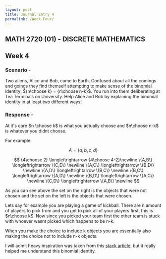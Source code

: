 ```yaml
---
layout: post
title: Journal Entry 4
permalink: /Week-Four/
---
```


## MATH 2720 (01) - DISCRETE MATHEMATICS

## Week 4

### Scenario -

Two aliens, Alice and Bob, come to Earth. Confused about all the comings and goings they find themself attempting to make sense of the binomial identity: ${n\choose k} = {n\choose n-k}$. You run into them deliberating at Tea Terminals on University. Help Alice and Bob by explaining the binomial identity in at least two different ways!

### Response -

At it's core $n \choose k$ is what you actually choose and $n\choose n-k$ is whatever you didnt choose.

For example:

$$A=\{a,b,c,d\}$$

$$
{4\choose 2} \longleftrightarrow {4\choose 4-2}\newline
\{A,B\} \longleftrightarrow \{C,D\} \newline
\{A,C\} \longleftrightarrow \{B,D\} \newline
\{A,D\} \longleftrightarrow \{B,C\} \newline
\{B,C\} \longleftrightarrow \{A,D\} \newline
\{B,D\} \longleftrightarrow \{A,C\} \newline
\{C,D\} \longleftrightarrow \{A,B\} \newline
$$

As you can see above the set on the right is the objects that were not chosen and the set on the left is the objects that were chosen.

Lets say for example you are playing a game of kickball. There are n amount of players to pick from and you get to pick all of your players first, this is $n\choose k$. Now since you picked your team first the other team is stuck with whoever wasnt picked which happens to be n-k.

When you make the choice to include k objects you are essentially also making the choice not to include n-k objects.

I will admit heavy inspiration was taken from this [stack article](https://math.stackexchange.com/questions/849758/why-n-choose-k-n-choose-n-k), but it really helped me understand this binomial identity.

